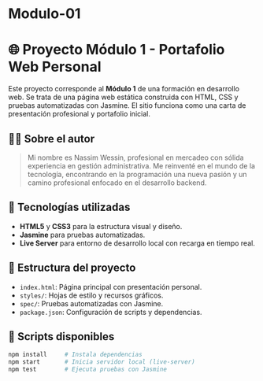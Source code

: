 # Modulo-01

# 🌐 Proyecto Módulo 1 - Portafolio Web Personal

Este proyecto corresponde al **Módulo 1** de una formación en desarrollo web. Se trata de una página web estática construida con HTML, CSS y pruebas automatizadas con Jasmine. El sitio funciona como una carta de presentación profesional y portafolio inicial.

## 👨‍💻 Sobre el autor

> Mi nombre es Nassim Wessin, profesional en mercadeo con sólida experiencia en gestión administrativa. Me reinventé en el mundo de la tecnología, encontrando en la programación una nueva pasión y un camino profesional enfocado en el desarrollo backend.

## 🚀 Tecnologías utilizadas

- **HTML5** y **CSS3** para la estructura visual y diseño.
- **Jasmine** para pruebas automatizadas.
- **Live Server** para entorno de desarrollo local con recarga en tiempo real.

## 📁 Estructura del proyecto

- `index.html`: Página principal con presentación personal.
- `styles/`: Hojas de estilo y recursos gráficos.
- `spec/`: Pruebas automatizadas con Jasmine.
- `package.json`: Configuración de scripts y dependencias.

## 🧪 Scripts disponibles

```bash
npm install     # Instala dependencias
npm start       # Inicia servidor local (live-server)
npm test        # Ejecuta pruebas con Jasmine
